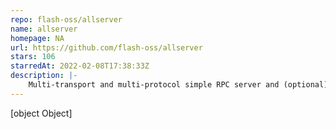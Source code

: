 ```yaml
---
repo: flash-oss/allserver
name: allserver
homepage: NA
url: https://github.com/flash-oss/allserver
stars: 106
starredAt: 2022-02-08T17:38:33Z
description: |-
    Multi-transport and multi-protocol simple RPC server and (optional) client. Boilerplate-less. Opinionated. Minimalistic. DX-first.
---
```


[object Object]

